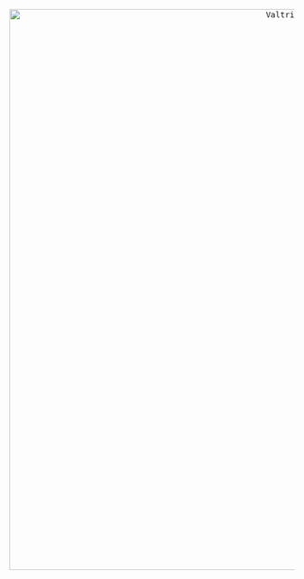 <p align="center">
  <kbd>
    <img src="https://github.com/valtrix-co/.github/assets/87664239/59a4741d-b52e-40db-9ef5-ba7337cbd67c" alt="Valtrix Logo" width="992">
  </kbd>
</p>
